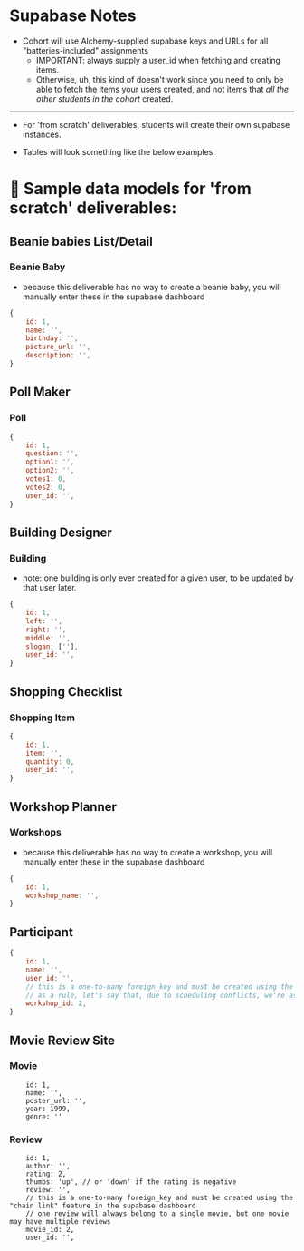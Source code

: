# Supabase Notes

- Cohort will use Alchemy-supplied supabase keys and URLs for all "batteries-included" assignments
    - IMPORTANT: always supply a user_id when fetching and creating items.
    - Otherwise, uh, this kind of doesn't work since you need to only be able to fetch the items your users created, and not items that _all the other students in the cohort_ created.

---

- For 'from scratch' deliverables, students will create their own supabase instances. 

- Tables will look something like the below examples.

# 🍳 Sample data models for 'from scratch' deliverables:

## Beanie babies List/Detail

### Beanie Baby 
- because this deliverable has no way to create a beanie baby, you will manually enter these in the supabase dashboard
```js
{
    id: 1,
    name: '',
    birthday: '',
    picture_url: '',
    description: '',
}
```

## Poll Maker 

### Poll
```js
{
    id: 1,
    question: '',
    option1: '',
    option2: '',
    votes1: 0,
    votes2: 0,
    user_id: '',
}
```

## Building Designer

### Building
- note: one building is only ever created for a given user, to be updated by that user later.
```js
{
    id: 1,
    left: '',
    right: '',
    middle: '',
    slogan: [''],
    user_id: '',
}
```

## Shopping Checklist

### Shopping Item
```js
{
    id: 1,
    item: '',
    quantity: 0,
    user_id: '',
}
```

## Workshop Planner

### Workshops
- because this deliverable has no way to create a workshop, you will manually enter these in the supabase dashboard
```js
{
    id: 1,
    workshop_name: '',
}
```

## Participant 
```js
{
    id: 1,
    name: '',
    user_id: '',
    // this is a one-to-many foreign_key and must be created using the "chain link" feature in the supabase dashboard
    // as a rule, let's say that, due to scheduling conflicts, we're assuming that a participant can only enroll in a single workshop, but that a single workshop will, of course, have many students enrolled.
    workshop_id: 2,
}
```

## Movie Review Site

### Movie
```
    id: 1,
    name: '',
    poster_url: '',
    year: 1999,
    genre: ''
```

### Review
```
    id: 1,
    author: '',
    rating: 2,
    thumbs: 'up', // or 'down' if the rating is negative
    review: '',
    // this is a one-to-many foreign_key and must be created using the "chain link" feature in the supabase dashboard
    // one review will always belong to a single movie, but one movie may have multiple reviews
    movie_id: 2,
    user_id: '',

```